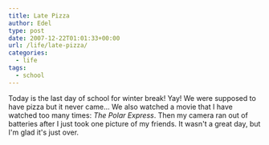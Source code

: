 ```yaml
---
title: Late Pizza
author: Edel
type: post
date: 2007-12-22T01:01:33+00:00
url: /life/late-pizza/
categories:
  - life
tags:
  - school
---
```

Today is the last day of school for winter break! Yay! We were supposed to have pizza but it never came... We also watched a movie that I have watched too many times: _The Polar Express_. Then my camera ran out of batteries after I just took one picture of my friends. It wasn't a great day, but I'm glad it's just over.


